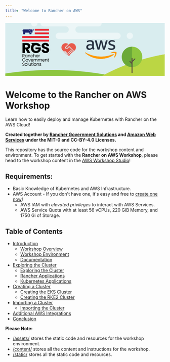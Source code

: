 ```yaml
---
title: "Welcome to Rancher on AWS"
---
```


![rgs-aws-banner](/static/images/rgs-aws-banner.png)

# Welcome to the Rancher on AWS Workshop
Learn how to easily deploy and manage Kubernetes with Rancher on the AWS Cloud!

**Created together by [Rancher Government Solutions](https://ranchergovernment.com) and [Amazon Web Services](https://aws.amazon.com) under the MIT-0 and CC-BY-4.0 Licenses.**

This repository has the source code for the workshop content and environment. To get started with the **Rancher on AWS Workshop**, please head to the 
workshop content in the [AWS Workshop Studio](https://catalog.us-east-1.prod.workshops.aws/workshops/be7b2281-57e8-44d0-a40e-1b7ea0d88f2a/en-US)!

## Requirements:
* Basic Knowledge of Kubernetes and AWS Infrastructure.
* AWS Account - If you don't have one, it's easy and free to [create one now](https://aws.amazon.com/)!
  * AWS IAM with *elevated privileges* to interact with AWS Services.
  * AWS Service Quota with at least 56 vCPUs, 220 GiB Memory, and 1750 Gi of Storage.

## Table of Contents
* [Introduction](/content/10-introduction/index.en.md)
  * [Workshop Overview](/content/10-introduction/11-workshop-overview/index.en.md)
  * [Workshop Environment](/content/10-introduction/12-workshop-environment/index.en.md)
  * [Documentation](/content/10-introduction/13-documentation/index.en.md)
* [Exploring the Cluster](/content/20-exploring-the-cluster/index.en.md)
  * [Exploring the Cluster](/content/20-exploring-the-cluster/21-exploring-the-cluster/index.en.md)
  * [Rancher Applications](/content/20-exploring-the-cluster/22-rancher-applications/index.en.md)
  * [Kubernetes Applications](/content/20-exploring-the-cluster/23-kubernetes-applications/index.en.md)
* [Creating a Cluster](/content/30-creating-a-cluster/index.en.md)
  * [Creating the EKS Cluster](/content/30-creating-a-cluster/31-creating-eks-cluster/index.en.md)
  * [Creating the RKE2 Cluster](/content/30-creating-a-cluster/32-creating-rke2-cluster/index.en.md)
* [Importing a Cluster](/content/40-importing-a-cluster/index.en.md)
  * [Importing the Cluster](/content/40-importing-a-cluster/41-importing-the-cluster/index.en.md)
* [Additional AWS Integrations](/content/50-additional-integrations/index.en.md)
* [Conclusion](/content/60-conclusion/index.en.md)

**Please Note:**
* [/assets/](/assets/) stores the static code and resources for the workshop environment.
* [/content/](/content/) stores all the content and instructions for the workshop.
* [/static/](/static/) stores all the static code and resources.